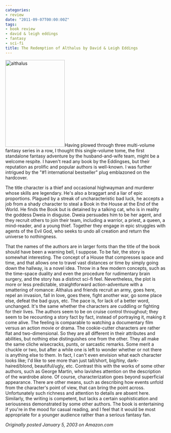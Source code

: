 ```yaml
---
categories:
- review
date: "2011-09-07T00:00:00Z"
tags:
- book review
- david & leigh eddings
- fantasy
- sci-fi
title: The Redemption of Althalus by David & Leigh Eddings
---
```

<img class="pull-left" title="althalus" src="http://yentran.isamonkey.org/gallery/images/althalus.jpg" width="186" height="272" />Having plowed through three multi-volume fantasy series in a row, I thought this single-volume tome, the first standalone fantasy adventure by the husband-and-wife team, might be a welcome respite. I haven't read any book by the Eddingses, but their reputation as prolific and popular authors is well-known. I was further intrigued by the "#1 international bestseller" plug emblazoned on the hardcover.

The title character is a thief and occasional highwayman and murderer whose skills are legendary. He's also a braggart and a liar of epic proportions. Plagued by a streak of uncharacteristic bad luck, he accepts a job from a shady character to steal a Book in the House at the End of the World. He finds the Book but is detained by a talking cat, who is in reality the goddess Dweia in disguise. Dweia persuades him to be her agent, and they recruit others to join their team, including a warrior, a priest, a queen, a mind-reader, and a young thief. Together they engage in epic struggles with agents of the Evil God, who seeks to undo all creation and return the universe to nothingness.

That the names of the authors are in larger fonts than the title of the book should have been a warning bell, I suppose. To be fair, the story is somewhat interesting. The concept of a House that compresses space and time, and that allows one to travel vast distances or time by simply going down the hallway, is a novel idea. Throw in a few modern concepts, such as the time-space duality and even the procedure for rudimentary brain surgery, and the story has a distinct sci-fi feel. Nevertheless, the plot is more or less predictable, straightforward action-adventure with a smattering of romance: Althalus and friends recruit an army, goes here, repel an invasion, fall in love, goes there, fight another war, go some place else, defeat the bad guys, etc. The pace is, for lack of a better word, unchanged. It's the same whether the characters are cuddling or fighting for their lives. The authors seem to be on cruise control throughout; they seem to be recounting a story fact by fact, instead of portraying it, making it come alive. The feeling is comparable to watching a documentary film versus an action movie or drama. The cookie-cutter characters are rather flat and two-dimensional. So they are all different in their attributes and abilities, but nothing else distinguishes one from the other. They all make the same cliche wisecracks, punts, or sarcastic remarks. Some merit a chuckle or two, but after a while one is left to wonder whether or not there is anything else to them. In fact, I can't even envision what each character looks like; I'd like to see more than just tall/short, big/tiny, dark-haired/blond, beautiful/ugly, etc. Contrast this with the works of some other authors, such as George Martin, who lavishes attention on the description of the wardrobe alone. Of course, characterization goes beyond superficial appearance. There are other means, such as describing how events unfold from the character's point of view, that can bring the point across. Unfortunately such richness and attention to details are absent here. Similarly, the writing is competent, but lacks a certain sophistication and seriousness demonstrated by some other authors. The book is entertaining if you're in the mood for casual reading, and I feel that it would be most appropriate for a younger audience rather than a serious fantasy fan.

*Originally posted January 5, 2003 on Amazon.com*
